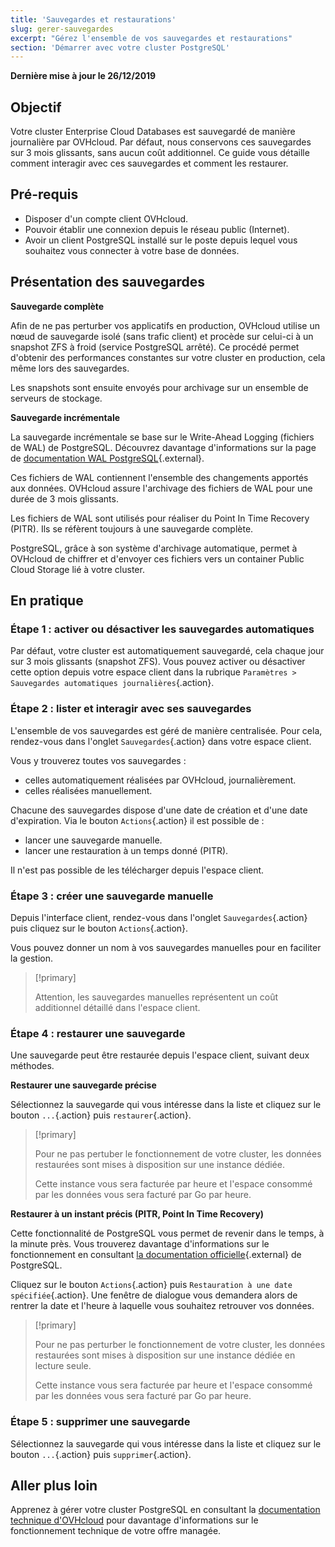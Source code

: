 ```yaml
---
title: 'Sauvegardes et restaurations'
slug: gerer-sauvegardes
excerpt: "Gérez l'ensemble de vos sauvegardes et restaurations"
section: 'Démarrer avec votre cluster PostgreSQL'
---
```


**Dernière mise à jour le 26/12/2019**

## Objectif

Votre cluster Enterprise Cloud Databases est sauvegardé de manière journalière par OVHcloud.
Par défaut, nous conservons ces sauvegardes sur 3 mois glissants, sans aucun coût additionnel.
Ce guide vous détaille comment interagir avec ces sauvegardes et comment les restaurer.


## Pré-requis
- Disposer d'un compte client OVHcloud.
- Pouvoir établir une connexion depuis le réseau public (Internet).
- Avoir un client PostgreSQL installé sur le poste depuis lequel vous souhaitez vous connecter à votre base de données.


## Présentation des sauvegardes

**Sauvegarde complète**

Afin de ne pas perturber vos applicatifs en production, OVHcloud utilise un nœud de sauvegarde isolé (sans trafic client) et procède sur celui-ci à un snapshot ZFS à froid (service PostgreSQL arrêté).
Ce procédé permet d'obtenir des performances constantes sur votre cluster en production, cela même lors des sauvegardes.

Les snapshots sont ensuite envoyés pour archivage sur un ensemble de serveurs de stockage.


**Sauvegarde incrémentale**

La sauvegarde incrémentale se base sur le Write-Ahead Logging (fichiers de WAL) de PostgreSQL. Découvrez davantage d'informations sur la page de [documentation WAL PostgreSQL](https://docs.postgresql.fr/current/wal-intro.html){.external}.

Ces fichiers de WAL contiennent l'ensemble des changements apportés aux données. OVHcloud assure l'archivage des fichiers de WAL pour une durée de 3 mois glissants.

Les fichiers de WAL sont utilisés pour réaliser du Point In Time Recovery (PITR). Ils se réfèrent toujours à une sauvegarde complète.

PostgreSQL, grâce à son système d'archivage automatique, permet à OVHcloud de chiffrer et d'envoyer ces fichiers vers un container Public Cloud Storage lié à votre cluster.


## En pratique

### Étape 1 : activer ou désactiver les sauvegardes automatiques
Par défaut, votre cluster est automatiquement sauvegardé, cela chaque jour sur 3 mois glissants (snapshot ZFS).
Vous pouvez activer ou désactiver cette option depuis votre espace client dans la rubrique `Paramètres > Sauvegardes automatiques journalières`{.action}.


### Étape 2 : lister et interagir avec ses sauvegardes
L'ensemble de vos sauvegardes est géré de manière centralisée. Pour cela, rendez-vous dans l'onglet `Sauvegardes`{.action} dans votre espace client.

Vous y trouverez toutes vos sauvegardes :

- celles automatiquement réalisées par OVHcloud, journalièrement. 
- celles réalisées manuellement.

Chacune des sauvegardes dispose d'une date de création et d'une date d'expiration. Via le bouton `Actions`{.action} il est possible de :

- lancer une sauvegarde manuelle.
- lancer une restauration à un temps donné (PITR).

Il n'est pas possible de les télécharger depuis l'espace client.


### Étape 3 : créer une sauvegarde manuelle
Depuis l'interface client, rendez-vous dans l'onglet `Sauvegardes`{.action} puis cliquez sur le bouton `Actions`{.action}.

Vous pouvez donner un nom à vos sauvegardes manuelles pour en faciliter la gestion.

> [!primary]
>
> Attention, les sauvegardes manuelles représentent un coût additionnel détaillé dans l'espace client.
>


### Étape 4 : restaurer une sauvegarde
Une sauvegarde peut être restaurée depuis l'espace client, suivant deux méthodes.


**Restaurer une sauvegarde précise**

Sélectionnez la sauvegarde qui vous intéresse dans la liste et cliquez sur le bouton `...`{.action} puis `restaurer`{.action}.

> [!primary]
>
> Pour ne pas pertuber le fonctionnement de votre cluster, les données restaurées sont mises à disposition sur une instance dédiée.
>
> Cette instance vous sera facturée par heure et l'espace consommé par les données vous sera facturé par Go par heure.
>


**Restaurer à un instant précis (PITR, Point In Time Recovery)**

Cette fonctionnalité de PostgreSQL vous permet de revenir dans le temps, à la minute près. Vous trouverez davantage d'informations sur le fonctionnement en consultant [la documentation officielle](https://docs.postgresql.fr/10/continuous-archiving.html){.external} de PostgreSQL.

Cliquez sur le bouton `Actions`{.action} puis `Restauration à une date spécifiée`{.action}. Une fenêtre de dialogue vous demandera alors de rentrer la date et l'heure à laquelle vous souhaitez retrouver vos données.

> [!primary]
>
> Pour ne pas perturber le fonctionnement de votre cluster, les données restaurées sont mises à disposition sur une instance dédiée en lecture seule.
>
> Cette instance vous sera facturée par heure et l'espace consommé par les données vous sera facturé par Go par heure.
>


### Étape 5 : supprimer une sauvegarde
Sélectionnez la sauvegarde qui vous intéresse dans la liste et cliquez sur le bouton `...`{.action} puis `supprimer`{.action}.


## Aller plus loin

Apprenez à gérer votre cluster PostgreSQL en consultant la [documentation technique d'OVHcloud](../) pour davantage d'informations sur le fonctionnement technique de votre offre managée.
